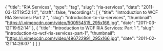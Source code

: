 {
  "title": "RIA Services",
  "type": "tag",
  "slug": "ria-services",
  "date": "2011-03-12T19:52:14",
  "draft": false,
  "recordings": [
    {
      "title": "Introduction to WCF RIA Services: Part 2 ",
      "slug": "introduction-to-ria-services",
      "thumbnail": "https://i.vimeocdn.com/video/500554515_295x166.jpg",
      "date": "2011-03-12T19:52:14"
    },
    {
      "title": "Introduction to WCF RIA Services: Part 1 ",
      "slug": "introduction-to-wcf-ria-services-part-1",
      "thumbnail": "https://i.vimeocdn.com/video/496722991_295x166.jpg",
      "date": "2011-02-12T14:26:07"
    }
  ]
}